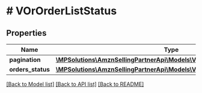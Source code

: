 # # VOrOrderListStatus

## Properties

Name | Type | Description | Notes
------------ | ------------- | ------------- | -------------
**pagination** | [**\MPSolutions\AmznSellingPartnerApi\Models\VendorOrders\VOrPagination**](VOrPagination.md) |  | [optional]
**orders_status** | [**\MPSolutions\AmznSellingPartnerApi\Models\VendorOrders\VOrOrderStatus[]**](VOrOrderStatus.md) |  | [optional]

[[Back to Model list]](../../README.md#models) [[Back to API list]](../../README.md#endpoints) [[Back to README]](../../README.md)
